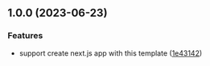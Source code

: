 ## 1.0.0 (2023-06-23)


### Features

* support create next.js app with this template ([1e43142](https://github.com/AkiraVoid-Productions/test-next-template/commit/1e4314235830007859c22b2ddf2ec8d5a67dc780))
